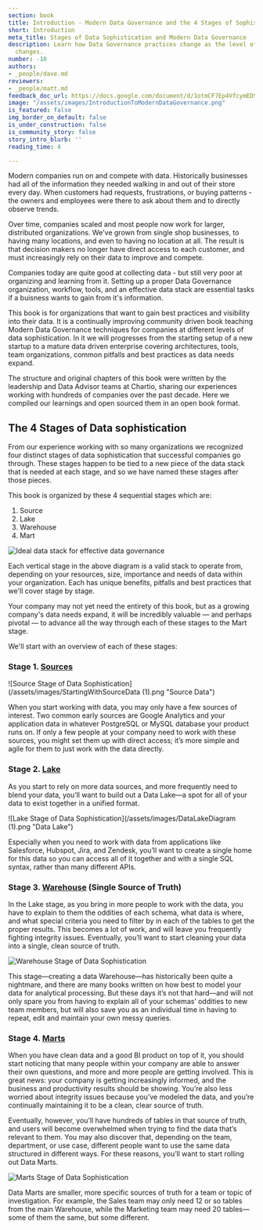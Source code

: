 ```yaml
---
section: book
title: Introduction - Modern Data Governance and the 4 Stages of Sophistication
short: Introduction
meta_title: Stages of Data Sophistication and Modern Data Governance
description: Learn how Data Governance practices change as the level of data sophistication
  changes.
number: -10
authors:
- _people/dave.md
reviewers:
- _people/matt.md
feedback_doc_url: https://docs.google.com/document/d/1otmCF7Ep4VfcymEDSWn6JWGkl3wVTf8C_d18_oEROVc/edit?usp=sharing
image: "/assets/images/IntroductionToModernDataGovernance.png"
is_featured: false
img_border_on_default: false
is_under_construction: false
is_community_story: false
story_intro_blurb: ''
reading_time: 4

---
```

Modern companies run on and compete with data.  Historically businesses had all of the information they needed walking in and out of their store every day.  When customers had requests, frustrations, or buying patterns - the owners and employees were there to ask about them and to directly observe trends.

Over time, companies scaled and most people now work for larger, distributed organizations.  We've grown from single shop businesses, to having many locations, and even to having no location at all.  The result is that decision makers no longer have direct access to each customer, and must increasingly rely on their data to improve and compete.

Companies today are quite good at collecting data - but still very poor at organizing and learning from it.  Setting up a proper Data Governance organization, workflow, tools, and an effective data stack are essential tasks if a buisness wants to gain from it's information.

This book is for organizations that want to gain best practices and visibility into their data.  It is a continually improving community driven book teaching Modern Data Governance techniques for companies at different levels of data sophistication. In it we will progresses from the starting setup of a new startup to a mature data driven enterprise covering architectures, tools, team organizations, common pitfalls and best practices as data needs expand.

The structure and original chapters of this book were written by the leadership and Data Advisor teams at Chartio, sharing our experiences working with hundreds of companies over the past decade.  Here we compiled our learnings and open sourced them in an open book format.

## The 4 Stages of Data sophistication

From our experience working with so many organizations we recognized four distinct stages of data sophistication that successful companies go through. These stages happen to be tied to a new piece of the data stack that is needed at each stage, and so we have named these stages after those pieces.

This book is organized by these 4 sequential stages which are:

1. Source
2. Lake
3. Warehouse
4. Mart

![Ideal data stack for effective data governance](https://lh3.googleusercontent.com/vG0lYBnPTtL9BCt4qn1lhoBvYvAWRAw21_R9C-U5Lu-q_5tmPzIBfdcuA2MGXF7CyX9VFM1OTKJp4rLoSCNJDuNHQpceM_CcihX1LefCw2tovbrhHtmQkYbZr56UEJctIBva9QbT)

Each vertical stage in the above diagram is a valid stack to operate from, depending on your resources, size, importance and needs of data within your organization.  Each has unique benefits, pitfalls and best practices that we'll cover stage by stage.

Your company may not yet need the entirety of this book, but as a growing company's data needs expand, it will be incredibly valuable — and perhaps pivotal — to advance all the way through each of these stages to the Mart stage.

We'll start with an overview of each of these stages:

### Stage 1. [Sources](/data-governance/source-data-tools/)

![Source Stage of Data Sophistication](/assets/images/StartingWithSourceData (1).png "Source Data")

When you start working with data, you may only have a few sources of interest. Two common early sources are Google Analytics and your application data in whatever PostgreSQL or MySQL database your product runs on. If only a few people at your company need to work with these sources, you might set them up with direct access; it’s more simple and agile for them to just work with the data directly.

### Stage 2. [Lake](/data-governance/why-build-a-data-lake/)

As you start to rely on more data sources, and more frequently need to blend your data, you’ll want to build out a Data Lake—a spot for all of your data to exist together in a unified format.

![Lake Stage of Data Sophistication](/assets/images/DataLakeDiagram (1).png "Data Lake")

Especially when you need to work with data from applications like Salesforce, Hubspot, Jira, and Zendesk, you’ll want to create a single home for this data so you can access all of it together and with a single SQL syntax, rather than many different APIs.

### Stage 3. [Warehouse](/data-governance/why-build-a-data-warehouse/) (Single Source of Truth)

In the Lake stage, as you bring in more people to work with the data, you have to explain to them the oddities of each schema, what data is where, and what special criteria you need to filter by in each of the tables to get the proper results. This becomes a lot of work, and will leave you frequently fighting integrity issues. Eventually, you’ll want to start cleaning your data into a single, clean source of truth.

![Warehouse Stage of Data Sophistication](https://lh3.googleusercontent.com/IIYi4iD4oQgw4CKdR5EAHWXx1MfEuRXCK7gFCx_9Ved3L5hhiSqoNV7p4iqYMwR2Dwfa5_nW4kN6Yx-iTNm_jz63tj0LURWpjiWhmhnkeoMyM5w6FK79z0yTxrXzPn50zDzAAm5G "Data Warehouse")

This stage—creating a data Warehouse—has historically been quite a nightmare, and there are many books written on how best to model your data for analytical processing. But these days it’s not that hard—and will not only spare you from having to explain all of your schemas’ oddities to new team members, but will also save you as an individual time in having to repeat, edit and maintain your own messy queries.

### Stage 4. [Marts](/data-governance/why-build-data-marts/)

When you have clean data and a good BI product on top of it, you should start noticing that many people within your company are able to answer their own questions, and more and more people are getting involved. This is great news: your company is getting increasingly informed, and the business and productivity results should be showing. You’re also less worried about integrity issues because you’ve modeled the data, and you’re continually maintaining it to be a clean, clear source of truth.

Eventually, however, you’ll have hundreds of tables in that source of truth, and users will become overwhelmed when trying to find the data that’s relevant to them. You may also discover that, depending on the team, department, or use case, different people want to use the same data structured in different ways. For these reasons, you’ll want to start rolling out Data Marts.

![Marts Stage of Data Sophistication](https://lh3.googleusercontent.com/1E7D3_diPh5wYiEElr6_sQeY6qIV0Ri5nkC4LIqm_x5O9jJV_5hODDbdOZWHa8nKl_VcR7CbT_nbXvhRuDkzrOOV3amkVdu41zSeAtHEd-r6yPOqTaRI09ISxDn1rvTOGqjqFdRa "Data Mart")

Data Marts are smaller, more specific sources of truth for a team or topic of investigation. For example, the Sales team may only need 12 or so tables from the main Warehouse, while the Marketing team may need 20 tables—some of them the same, but some different.
